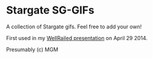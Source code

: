 Stargate SG-GIFs
================

A collection of Stargate gifs. Feel free to add your own!

First used in my [WellRailed presentation](https://docs.google.com/presentation/d/1DRP1189x5ntRnx8RUEU42Id4xZGt-kZPsL3vXri0POw/edit?usp=sharing) on April 29 2014.

Presumably (c) MGM

